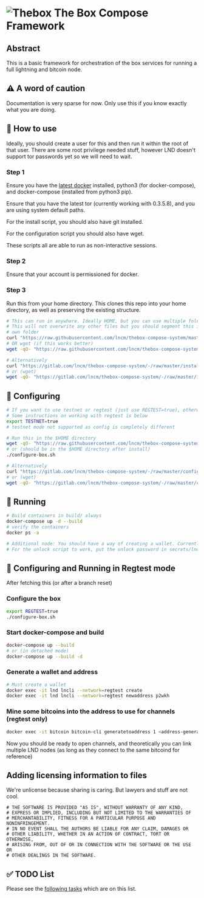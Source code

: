 
# ![Thebox](https://gitlab.com/lncm/thebox-compose-system/-/raw/master/thebox-small.png "box") The Box Compose Framework 

## Abstract

This is a basic framework for orchestration of the box services for running a full lightning and bitcoin node.

## ⚠️ A word of caution

Documentation is very sparse for now. Only use this if you know exactly what you are doing.

## 📝 How to use

Ideally, you should create a user for this and then run it within the root of that user. There are some root privilege needed stuff, however LND doesn't support tor passwords yet so we will need to wait.

### Step 1

Ensure you have the [latest docker](https://docs.docker.com/install/linux/docker-ce/ubuntu/) installed, python3 (for docker-compose), and docker-compose (installed from python3 pip).

Ensure that you have the latest tor (currently working with 0.3.5.8), and you are using system default paths.

For the install script, you should also have git installed.

For the configuration script you should also have wget.

These scripts all are able to run as non-interactive sessions.

### Step 2

Ensure that your account is permissioned for docker.

### Step 3

Run this from your home directory. This clones this repo into your home directory, as well as preserving the existing structure.

```bash
# This can run in anywhere. Ideally HOME, but you can use multiple folders with different installs if you wish to keep things separate
# This will not overwrite any other files but you should segment this in its
# own folder
curl "https://raw.githubusercontent.com/lncm/thebox-compose-system/master/install-box.sh" | sh
# OR wget (if this works better)
wget -qO- "https://raw.githubusercontent.com/lncm/thebox-compose-system/master/install-box.sh" | sh

# Alternatively
curl "https://gitlab.com/lncm/thebox-compose-system/-/raw/master/install-box.sh" | sh
# or (wget)
wget -qO- "https://gitlab.com/lncm/thebox-compose-system/-/raw/master/install-box.sh" | sh
```

## 📝 Configuring

```bash
# If you want to use testnet or regtest (just use REGTEST=true), otherwise we will use mainnet by default and be #reckless
# Some instructions on working with regtest is below
export TESTNET=true
# testnet mode not supported as config is completely different

# Run this in the $HOME directory
wget -qO- "https://raw.githubusercontent.com/lncm/thebox-compose-system/master/configure-box.sh" | sh
# or (should be in the $HOME directory after install)
./configure-box.sh

# Alternatively
curl "https://gitlab.com/lncm/thebox-compose-system/-/raw/master/configure-box.sh" | sh
# or (wget)
wget -qO- "https://gitlab.com/lncm/thebox-compose-system/-/raw/master/configure-box.sh" | sh
```

## 📝 Running

```bash
# Build containers in build/ always
docker-compose up -d --build
# verify the containers
docker ps -a

# Additional node: You should have a way of creating a wallet. Currently this container does not have a create wallet container.
# For the unlock script to work, put the unlock password in secrets/lnd-password.txt
```


## 📝 Configuring and Running in Regtest mode

After fetching this (or after a branch reset)

### Configure the box

```bash
export REGTEST=true
./configure-box.sh
```

### Start docker-compose and build

```bash
docker-compose up --build
# or (in detached mode)
docker-compose up --build -d
```

### Generate a wallet and address

```bash
# Must create a wallet
docker exec -it lnd lncli --network=regtest create
docker exec -it lnd lncli --network=regtest newaddress p2wkh
```

### Mine some bitcoins into the address to use for channels (regtest only)

```bash
docker exec -it bitcoin bitcoin-cli generatetoaddress 1 <address-generated>
```

Now you should be ready to open channels, and theoretically you can link multiple LND nodes (as long as they connect to the same bitcoind for reference)

## Adding licensing information to files

We're unlicense because sharing is caring. But lawyers and stuff are not cool.

```
# THE SOFTWARE IS PROVIDED "AS IS", WITHOUT WARRANTY OF ANY KIND,
# EXPRESS OR IMPLIED, INCLUDING BUT NOT LIMITED TO THE WARRANTIES OF
# MERCHANTABILITY, FITNESS FOR A PARTICULAR PURPOSE AND NONINFRINGEMENT.
# IN NO EVENT SHALL THE AUTHORS BE LIABLE FOR ANY CLAIM, DAMAGES OR
# OTHER LIABILITY, WHETHER IN AN ACTION OF CONTRACT, TORT OR OTHERWISE,
# ARISING FROM, OUT OF OR IN CONNECTION WITH THE SOFTWARE OR THE USE OR
# OTHER DEALINGS IN THE SOFTWARE.
```

## ✅ TODO List

Please see the [following tasks](https://github.com/lncm/thebox-compose-system/issues?q=is%3Aissue+is%3Aopen+label%3ATODO) which are on this list.
